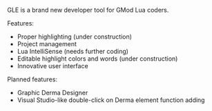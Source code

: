 GLE is a brand new developer tool for GMod Lua coders.

Features:
- Proper highlighting (under construction)
- Project management
- Lua IntelliSense (needs further coding)
- Editable highlight colors and words (under construction)
- Innovative user interface

Planned features:
- Graphic Derma Designer
- Visual Studio-like double-click on Derma element function adding